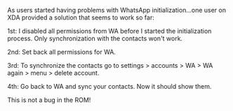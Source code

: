 As users started having problems with WhatsApp initialization...one user on XDA provided a solution that seems to work so far:

1st:
I disabled all permissions from WA before I started the initialization process. Only synchronization with the contacts won't work.

2nd:
Set back all permissions for WA.

3rd:
To synchronize the contacts go to settings > accounts > WA > WA again > menu > delete account.

4th:
Go back to WA and sync your contacts. Now it should show them.

This is not a bug in the ROM!
